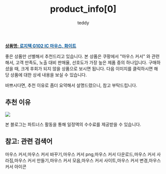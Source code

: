 ﻿---
layout: post
title: "product_info[0]"
author: teddy
categories: [ 가전제품 ]
tags: [마우스 커서,마우스 커서 바꾸기,마우스 커서 png,마우스 커서 다운로드,마우스 커서 사라짐,마우스 커서 만들기,마우스 커서 모음,마우스 커서 사이트,마우스 커서 변경,마우스 커서 아이콘]
image: https://static.coupangcdn.com/image/retail/images/2019/11/07/11/2/10a3d32b-245d-4211-9d98-a1071dc23189.jpg 
description: "쿠팡에서 마우스 커서 관련 상품으로 가장 고객 선호도가 높은 제품 중 하나입니다."
---

<a href="https://link.coupang.com/re/AFFSDP?lptag=AF7868842&pageKey=1203597599&itemId=2189127030&vendorItemId=5540108044&traceid=V0-153-7289fe32f25d6247"><b>상품명: <font color='#01579B'>로지텍 G102 IC 마우스, 화이트</font></b></a>

좋은 상품만 선별해서 추천드리고 있습니다.
본 상품은 쿠팡에서 "마우스 커서" 와 관련해서, 고객 만족도, 노출 대비 판매율, 선호도가 가장 높은 제품 중의 하나입니다.
구매하셨을 때, 크게 후회가 되지 않을 상품으로 보시면 됩니다. 
다음 이미지를 클릭하시면 해당 상품에 대한 상세 내용을 보실 수 있습니다.

바쁘시다면, 추천 이유로 좀더 요약해서 설명드렸으니, 참고 부탁드립니다.

## 추천 이유 

<a href="https://link.coupang.com/re/AFFSDP?lptag=AF7868842&pageKey=1203597599&itemId=2189127030&vendorItemId=5540108044&traceid=V0-153-7289fe32f25d6247"><img src="https://thumbnail9.coupangcdn.com/thumbnails/remote/q89/image/retail/images/2019/11/07/11/8/d6f3c6e4-7a26-4c9a-9104-51527d16980d.jpg"></a> 

본 블로그는 파트너스 활동을 통해 일정액의 수수료를 제공받을 수 있습니다.

## 참고: 관련 검색어    
마우스 커서,마우스 커서 바꾸기,마우스 커서 png,마우스 커서 다운로드,마우스 커서 사라짐,마우스 커서 만들기,마우스 커서 모음,마우스 커서 사이트,마우스 커서 변경,마우스 커서 아이콘
